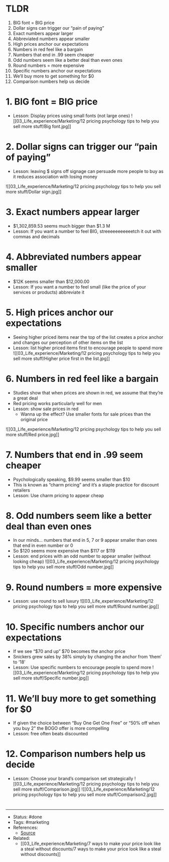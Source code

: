 # TLDR
1. BIG font = BIG price
2. Dollar signs can trigger our “pain of paying”
3. Exact numbers appear larger
4. Abbreviated numbers appear smaller
5. High prices anchor our expectations
6. Numbers in red feel like a bargain
7. Numbers that end in .99 seem cheaper
8. Odd numbers seem like a better deal than even ones
9. Round numbers = more expensive
10. Specific numbers anchor our expectations
11. We’ll buy more to get something for $0
12. Comparison numbers help us decide

# 1. BIG font = BIG price
- Lesson: Display prices using small fonts (not large ones)
![[03_Life_experience/Marketing/12 pricing psychology tips to help you sell more stuff/Big font.jpg]]

# 2. Dollar signs can trigger our “pain of paying”
- Lesson: leaving $ signs off signage can persuade more people to buy as it reduces association with losing money

![[03_Life_experience/Marketing/12 pricing psychology tips to help you sell more stuff/Dollar sign.jpg]]

# 3. Exact numbers appear larger
- $1,302,859.53 seems much bigger than $1.3 M
- Lesson: If you want a number to feel BIG, streeeeeeeeeeetch it out with commas and decimals

# 4. Abbreviated numbers appear smaller
- $12K seems smaller than $12,000.00
- Lesson: If you want a number to feel small (like the price of your services or products) abbreviate it

# 5. High prices anchor our expectations
- Seeing higher priced items near the top of the list creates a price anchor and changes our perception of other items on the list
- Lesson: list higher priced items first to encourage people to spend more
![[03_Life_experience/Marketing/12 pricing psychology tips to help you sell more stuff/Higher price first in the list.jpg]]

# 6. Numbers in red feel like a bargain
- Studies show that when prices are shown in red, we assume that they’re a great deal
- Red pricing works particularly well for men
- Lesson: show sale prices in red
	- Wanna up the effect? Use smaller fonts for sale prices than the original price

![[03_Life_experience/Marketing/12 pricing psychology tips to help you sell more stuff/Red price.jpg]]

# 7. Numbers that end in .99 seem cheaper
- Psychologically speaking, $9.99 seems smaller than $10
- This is known as “charm pricing” and it’s a staple practice for discount retailers
- Lesson: Use charm pricing to appear cheap

# 8. Odd numbers seem like a better deal than even ones
- In our minds... numbers that end in 5, 7 or 9 appear smaller than ones that end in even number or 0
- So $120 seems more expensive than $117 or $119
- Lesson: end prices with an odd number to appear smaller (without looking cheap)
![[03_Life_experience/Marketing/12 pricing psychology tips to help you sell more stuff/Odd number.jpg]]

# 9. Round numbers = more expensive
- Lesson: use round to sell luxury
![[03_Life_experience/Marketing/12 pricing psychology tips to help you sell more stuff/Round number.jpg]]

# 10. Specific numbers anchor our expectations
- If we see “$70 and up” $70 becomes the anchor price
- Snickers grew sales by 38% simply by changing the anchor from ‘them’ to ‘18’
- Lesson: Use specific numbers to encourage people to spend more
![[03_Life_experience/Marketing/12 pricing psychology tips to help you sell more stuff/Specific number.jpg]]

# 11. We’ll buy more to get something for $0
- If given the choice between “Buy One Get One Free” or “50% off when you buy 2" the BOGO offer is more compelling
- Lesson: free often beats discounted

# 12. Comparison numbers help us decide
- Lesson: Choose your brand’s comparison set strategically
![[03_Life_experience/Marketing/12 pricing psychology tips to help you sell more stuff/Comparison.jpg]]
![[03_Life_experience/Marketing/12 pricing psychology tips to help you sell more stuff/Comparison2.jpg]]

#
---
- Status: #done
- Tags: #marketing 
- References:
	- [Source](https://twitter.com/KateBour/status/1544647157579481091)
- Related:
	- [[03_Life_experience/Marketing/7 ways to make your price look like a steal without discounts/7 ways to make your price look like a steal without discounts]]
